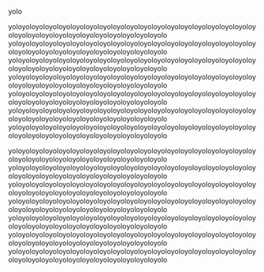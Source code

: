 yolo

yoloyoloyoloyoloyoloyoloyoloyoloyoloyoloyoloyoloyoloyoloyoloyoloyoloyoloyoloyoloyoloyoloyoloyoloyoloyoloyoloyoloyoloyolo
yoloyoloyoloyoloyoloyoloyoloyoloyoloyoloyoloyoloyoloyoloyoloyoloyoloyoloyoloyoloyoloyoloyoloyoloyoloyoloyoloyoloyoloyolo
yoloyoloyoloyoloyoloyoloyoloyoloyoloyoloyoloyoloyoloyoloyoloyoloyoloyoloyoloyoloyoloyoloyoloyoloyoloyoloyoloyoloyoloyolo
yoloyoloyoloyoloyoloyoloyoloyoloyoloyoloyoloyoloyoloyoloyoloyoloyoloyoloyoloyoloyoloyoloyoloyoloyoloyoloyoloyoloyoloyolo
yoloyoloyoloyoloyoloyoloyoloyoloyoloyoloyoloyoloyoloyoloyoloyoloyoloyoloyoloyoloyoloyoloyoloyoloyoloyoloyoloyoloyoloyolo
yoloyoloyoloyoloyoloyoloyoloyoloyoloyoloyoloyoloyoloyoloyoloyoloyoloyoloyoloyoloyoloyoloyoloyoloyoloyoloyoloyoloyoloyolo
yoloyoloyoloyoloyoloyoloyoloyoloyoloyoloyoloyoloyoloyoloyoloyoloyoloyoloyoloyoloyoloyoloyoloyoloyoloyoloyoloyoloyoloyolo

yoloyoloyoloyoloyoloyoloyoloyoloyoloyoloyoloyoloyoloyoloyoloyoloyoloyoloyoloyoloyoloyoloyoloyoloyoloyoloyoloyoloyoloyolo
yoloyoloyoloyoloyoloyoloyoloyoloyoloyoloyoloyoloyoloyoloyoloyoloyoloyoloyoloyoloyoloyoloyoloyoloyoloyoloyoloyoloyoloyolo
yoloyoloyoloyoloyoloyoloyoloyoloyoloyoloyoloyoloyoloyoloyoloyoloyoloyoloyoloyoloyoloyoloyoloyoloyoloyoloyoloyoloyoloyolo
yoloyoloyoloyoloyoloyoloyoloyoloyoloyoloyoloyoloyoloyoloyoloyoloyoloyoloyoloyoloyoloyoloyoloyoloyoloyoloyoloyoloyoloyolo
yoloyoloyoloyoloyoloyoloyoloyoloyoloyoloyoloyoloyoloyoloyoloyoloyoloyoloyoloyoloyoloyoloyoloyoloyoloyoloyoloyoloyoloyolo
yoloyoloyoloyoloyoloyoloyoloyoloyoloyoloyoloyoloyoloyoloyoloyoloyoloyoloyoloyoloyoloyoloyoloyoloyoloyoloyoloyoloyoloyolo
yoloyoloyoloyoloyoloyoloyoloyoloyoloyoloyoloyoloyoloyoloyoloyoloyoloyoloyoloyoloyoloyoloyoloyoloyoloyoloyoloyoloyoloyolo
